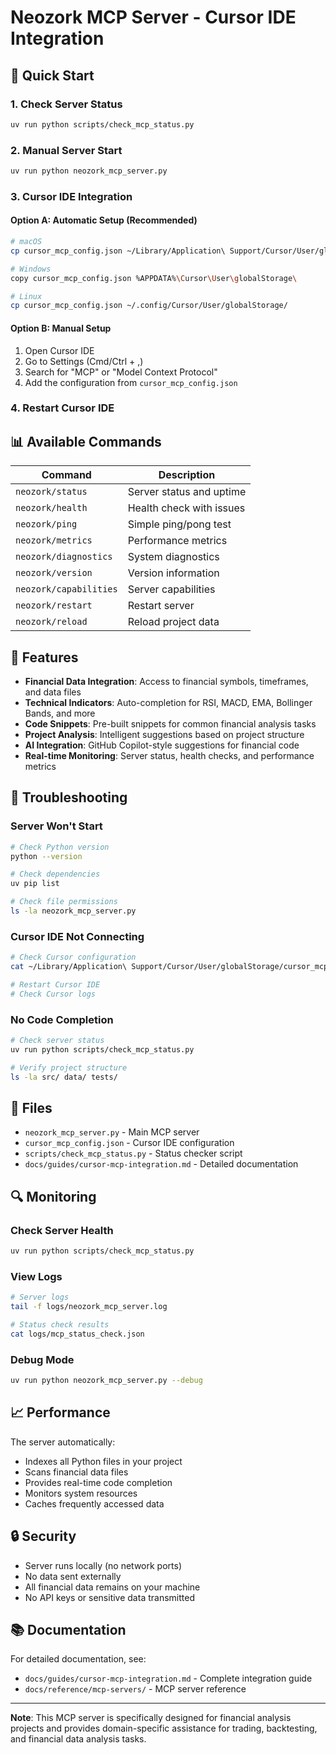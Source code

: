 # Neozork MCP Server - Cursor IDE Integration

## 🚀 Quick Start

### 1. Check Server Status
```bash
uv run python scripts/check_mcp_status.py
```

### 2. Manual Server Start
```bash
uv run python neozork_mcp_server.py
```

### 3. Cursor IDE Integration

#### Option A: Automatic Setup (Recommended)
```bash
# macOS
cp cursor_mcp_config.json ~/Library/Application\ Support/Cursor/User/globalStorage/

# Windows  
copy cursor_mcp_config.json %APPDATA%\Cursor\User\globalStorage\

# Linux
cp cursor_mcp_config.json ~/.config/Cursor/User/globalStorage/
```

#### Option B: Manual Setup
1. Open Cursor IDE
2. Go to Settings (Cmd/Ctrl + ,)
3. Search for "MCP" or "Model Context Protocol"
4. Add the configuration from `cursor_mcp_config.json`

### 4. Restart Cursor IDE

## 📊 Available Commands

| Command | Description |
|---------|-------------|
| `neozork/status` | Server status and uptime |
| `neozork/health` | Health check with issues |
| `neozork/ping` | Simple ping/pong test |
| `neozork/metrics` | Performance metrics |
| `neozork/diagnostics` | System diagnostics |
| `neozork/version` | Version information |
| `neozork/capabilities` | Server capabilities |
| `neozork/restart` | Restart server |
| `neozork/reload` | Reload project data |

## 🎯 Features

- **Financial Data Integration**: Access to financial symbols, timeframes, and data files
- **Technical Indicators**: Auto-completion for RSI, MACD, EMA, Bollinger Bands, and more
- **Code Snippets**: Pre-built snippets for common financial analysis tasks
- **Project Analysis**: Intelligent suggestions based on project structure
- **AI Integration**: GitHub Copilot-style suggestions for financial code
- **Real-time Monitoring**: Server status, health checks, and performance metrics

## 🔧 Troubleshooting

### Server Won't Start
```bash
# Check Python version
python --version

# Check dependencies
uv pip list

# Check file permissions
ls -la neozork_mcp_server.py
```

### Cursor IDE Not Connecting
```bash
# Check Cursor configuration
cat ~/Library/Application\ Support/Cursor/User/globalStorage/cursor_mcp_config.json

# Restart Cursor IDE
# Check Cursor logs
```

### No Code Completion
```bash
# Check server status
uv run python scripts/check_mcp_status.py

# Verify project structure
ls -la src/ data/ tests/
```

## 📁 Files

- `neozork_mcp_server.py` - Main MCP server
- `cursor_mcp_config.json` - Cursor IDE configuration
- `scripts/check_mcp_status.py` - Status checker script
- `docs/guides/cursor-mcp-integration.md` - Detailed documentation

## 🔍 Monitoring

### Check Server Health
```bash
uv run python scripts/check_mcp_status.py
```

### View Logs
```bash
# Server logs
tail -f logs/neozork_mcp_server.log

# Status check results
cat logs/mcp_status_check.json
```

### Debug Mode
```bash
uv run python neozork_mcp_server.py --debug
```

## 📈 Performance

The server automatically:
- Indexes all Python files in your project
- Scans financial data files
- Provides real-time code completion
- Monitors system resources
- Caches frequently accessed data

## 🔒 Security

- Server runs locally (no network ports)
- No data sent externally
- All financial data remains on your machine
- No API keys or sensitive data transmitted

## 📚 Documentation

For detailed documentation, see:
- `docs/guides/cursor-mcp-integration.md` - Complete integration guide
- `docs/reference/mcp-servers/` - MCP server reference

---

**Note**: This MCP server is specifically designed for financial analysis projects and provides domain-specific assistance for trading, backtesting, and financial data analysis tasks. 